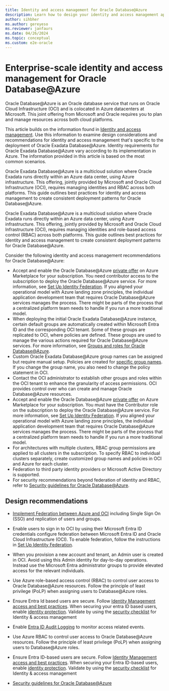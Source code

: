 ```yaml
---
title: Identity and access management for Oracle Database@Azure
description: Learn how to design your identity and access management approach for Oracle Database@Azure.
author: sihbher
ms.author: gereyeso
ms.reviewer: janfaurs
ms.date: 04/26/2024
ms.topic: conceptual
ms.custom: e2e-oracle
---
```


# Enterprise-scale identity and access management for Oracle Database@Azure

Oracle Database@Azure is an Oracle database service that runs on Oracle Cloud Infrastructure (OCI) and is colocated in Azure datacenters at Microsoft. This joint offering from Microsoft and Oracle requires you to plan and manage resources across both cloud platforms.

This article builds on the information found in [Identity and access management](/azure/cloud-adoption-framework/ready/landing-zone/design-area/identity-access). Use this information to examine design considerations and recommendations for identity and access management that's specific to the deployment of Oracle Exadata Database@Azure. Identity requirements for Oracle Exadata Database@Azure vary according to its implementation in Azure. The information provided in this article is based on the most common scenarios. 

Oracle Exadata Database@Azure is a multicloud solution where Oracle Exadata runs directly within an Azure data center, using Azure infrastructure. This offering, jointly provided by Microsoft and Oracle Cloud Infrastructure (OCI), requires managing identities and RBAC across both platforms. This guide outlines best practices for identity and access management to create consistent deployment patterns for Oracle Database@Azure. 

Oracle Exadata Database@Azure is a multicloud solution where Oracle Exadata runs directly within an Azure data center, using Azure infrastructure. This offering, jointly provided by Microsoft and Oracle Cloud Infrastructure (OCI), requires managing identities and role-based access control (RBAC) across both platforms. This guide outlines best practices for identity and access management to create consistent deployment patterns for Oracle Database@Azure. 

Consider the following identity and access management recommendations for Oracle Database@Azure:

- Accept and enable the Oracle Database@Azure [private offer](/marketplace/private-offers-overview) on Azure Marketplace for your subscription. You need contributor access to the subscription to deploy the Oracle Database@Azure service. For more information, see [Set Up Identity Federation](https://docs.oracle.com/iaas/Content/database-at-azure/oaaonboard-task-8.htm#oaaonboard_task_8). If you aligned your operational model with Azure landing zone principles, the individual application development team that requires Oracle Database@Azure services manages the process. There might be parts of the process that a centralized platform team needs to handle if you run a more traditional model.
- When deploying the initial Oracle Exadata Database@Azure instance, certain default groups are automatically created within Microsoft Entra ID and the corresponding OCI tenant. Some of these groups are replicated to OCI, where policies are defined. These groups are used to manage the various actions required for Oracle Database@Azure services. For more information, see [Groups and roles for Oracle Database@Azure](/azure/oracle/oracle-db/oracle-database-groups-roles).
- Custom Oracle Exadata Database@Azure group names can be assigned but require manual setup. Policies are created for [specific group names](/azure/oracle/oracle-db/oracle-database-groups-roles). If you change the group name, you also need to change the policy statement in OCI.
- Contact the OCI administrator to establish other groups and roles within the OCI tenant to enhance the granularity of access permissions. OCI provides control over who can create and manage Oracle Database@Azure resources.
- Accept and enable the Oracle Database@Azure [private offer](/marketplace/private-offers-overview) on Azure Marketplace for your subscription. You must have the Contributor role on the subscription to deploy the Oracle Database@Azure service. For more information, see [Set Up Identity Federation](https://docs.oracle.com/iaas/Content/database-at-azure/oaaonboard-task-8.htm#oaaonboard_task_8). If you aligned your operational model with Azure landing zone principles, the individual application development team that requires Oracle Database@Azure services manages the process. There might be parts of the process that a centralized platform team needs to handle if you run a more traditional model.
- For architectures with multiple clusters, RBAC group permissions are applied to all clusters in the subscription. To specify RBAC to individual clusters separately, create customized group names and policies in OCI and Azure for each cluster.
- Federation to third party identity providers or Microsoft Active Directory is supported. 
- For security recommendations beyond federation of identity and RBAC, refer to [Security guidelines for Oracle Database@Azure](./oracle-security-overview-odaa.md).

## Design recommendations

- [Implement Federation between Azure and OCI](https://docs.oracle.com/iaas/Content/Identity/tutorials/azure_ad/lifecycle_azure/01-config-azure-template.htm#config-azure-template) including Single Sign On (SSO) and replication of users and groups. 
- Enable users to sign in to OCI by using their Microsoft Entra ID credentials configure federation between Microsoft Entra ID and Oracle Cloud Infrastructure (OCI). To enable federation, follow the instructions in [Set Up Identity Federation](/azure/oracle/oracle-db/onboard-oracle-database#step-3-optional-create-identity-federation-using-azures-identity-service).
- When you provision a new account and tenant, an Admin user is created in OCI. Avoid using this Admin identity for day-to-day operations. Instead use the Microsoft Entra administrator groups to provide elevated access for the relevant individuals.
- Use Azure role-based access control (RBAC) to control user access to Oracle Database@Azure resources. Follow the principle of least privilege (PoLP) when assigning users to Database@Azure roles.
- Ensure Entra Id based users are secure. Follow [Identity Management access and best practices](/azure/security/fundamentals/identity-management-best-practices). When securing your entra ID based users, enable [identity protection](/entra/id-protection/overview-identity-protection). Validate by using the [security checklist](/azure/security/fundamentals/steps-secure-identity) for Identity & access management
- Enable [Entra ID Audit Logging](/entra/identity/monitoring-health/concept-audit-logs) to monitor access related events.

- Use Azure RBAC to control user access to Oracle Database@Azure resources. Follow the principle of least privilege (PoLP) when assigning users to Database@Azure roles.
- Ensure Entra ID-based users are secure. Follow [Identity Management access and best practices](/azure/security/fundamentals/identity-management-best-practices). When securing your Entra ID-based users, enable [identity protection](/entra/id-protection/overview-identity-protection). Validate by using the [security checklist](/azure/security/fundamentals/steps-secure-identity) for Identity & access management
- [Security guidelines for Oracle Database@Azure](./oracle-security-overview-odaa.md)

